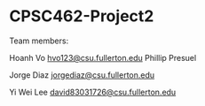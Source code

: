 # CPSC462-Project2
Team members:

Hoanh Vo hvo123@csu.fullerton.edu
Phillip Presuel

Jorge Diaz jorgediaz@csu.fullerton.edu

Yi Wei Lee david83031726@csu.fullerton.edu
